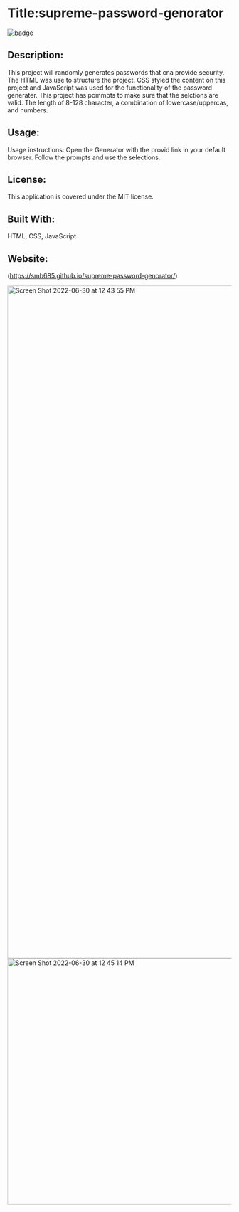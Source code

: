 # Title:supreme-password-genorator
![badge](https://img.shields.io/badge/license-MIT-darkred)

## Description:

This project will randomly generates passwords that cna provide security. The HTML was use to structure the project. CSS styled the content on this project and JavaScript was used for the functionality of the password generater. This project has pommpts to make sure that the selctions are valid. The length of 8-128 character, a combination of lowercase/uppercas, and numbers.  

## Usage:
Usage instructions: Open the Generator with the provid link in your default browser. Follow the prompts and use the selections. 

## License:
This application is covered under the MIT license. 

## Built With:
  HTML, CSS, JavaScript

  ## Website:
  (https://smb685.github.io/supreme-password-genorator/)

<img width="1512" alt="Screen Shot 2022-06-30 at 12 43 55 PM" src="https://user-images.githubusercontent.com/100239887/176743159-4b790e65-0e52-4ac1-b2ce-0aadbab291fb.png">

<img width="554" alt="Screen Shot 2022-06-30 at 12 45 14 PM" src="https://user-images.githubusercontent.com/100239887/176743344-88de476c-0295-4dbd-b3d2-18c464ddfd1b.png">

